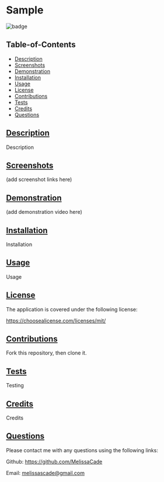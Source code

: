 
# Sample

![badge](https://img.shields.io/badge/License-MIT%20License-blue.svg)

## Table-of-Contents

* [Description](#description)
* [Screenshots](#screenshots)
* [Demonstration](#demonstration)
* [Installation](#installation)
* [Usage](#usage)
* [License](#License)
* [Contributions](#contributions)
* [Tests](#tests)
* [Credits](#credits)
* [Questions](#questions)
  
## [Description](#table-of-contents)

Description

## [Screenshots](#table-of-contents)

(add screenshot links here)

## [Demonstration](#table-of-contents)
  
(add demonstration video here)

## [Installation](#table-of-contents)

Installation

## [Usage](#table-of-contents)

Usage


## [License](#table-of-contents)
        
The application is covered under the following license:
        
https://choosealicense.com/licenses/mit/


## [Contributions](#table-of-contents)

Fork this repository, then clone it.

## [Tests](#table-of-contents)

Testing

## [Credits](#table-of-contents)

Credits

## [Questions](#table-of-contents)

Please contact me with any questions using the following links:

Github: https://github.com/MelissaCade

Email: melissascade@gmail.com

